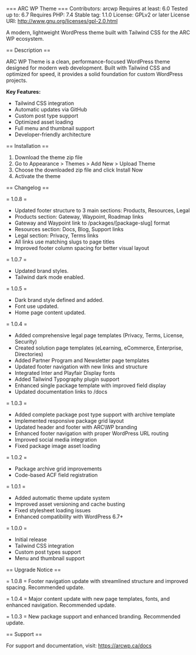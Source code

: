 === ARC WP Theme ===
Contributors: arcwp
Requires at least: 6.0
Tested up to: 6.7
Requires PHP: 7.4
Stable tag: 1.1.0
License: GPLv2 or later
License URI: http://www.gnu.org/licenses/gpl-2.0.html

A modern, lightweight WordPress theme built with Tailwind CSS for the ARC WP ecosystem.

== Description ==

ARC WP Theme is a clean, performance-focused WordPress theme designed for modern web development. Built with Tailwind CSS and optimized for speed, it provides a solid foundation for custom WordPress projects.

**Key Features:**

* Tailwind CSS integration
* Automatic updates via GitHub
* Custom post type support
* Optimized asset loading
* Full menu and thumbnail support
* Developer-friendly architecture

== Installation ==

1. Download the theme zip file
2. Go to Appearance > Themes > Add New > Upload Theme
3. Choose the downloaded zip file and click Install Now
4. Activate the theme

== Changelog ==

= 1.0.8 =
* Updated footer structure to 3 main sections: Products, Resources, Legal
* Products section: Gateway, Waypoint, Roadmap links
* Gateway and Waypoint link to /packages/[package-slug] format
* Resources section: Docs, Blog, Support links
* Legal section: Privacy, Terms links
* All links use matching slugs to page titles
* Improved footer column spacing for better visual layout

= 1.0.7 =
* Updated brand styles.
* Tailwind dark mode enabled.

= 1.0.5 =
* Dark brand style defined and added.
* Font use updated.
* Home page content updated.

= 1.0.4 =
* Added comprehensive legal page templates (Privacy, Terms, License, Security)
* Created solution page templates (eLearning, eCommerce, Enterprise, Directories)
* Added Partner Program and Newsletter page templates
* Updated footer navigation with new links and structure
* Integrated Inter and Playfair Display fonts
* Added Tailwind Typography plugin support
* Enhanced single package template with improved field display
* Updated documentation links to /docs

= 1.0.3 =
* Added complete package post type support with archive template
* Implemented responsive package grid layout
* Updated header and footer with ARC\WP branding
* Enhanced footer navigation with proper WordPress URL routing
* Improved social media integration
* Fixed package image asset loading

= 1.0.2 =
* Package archive grid improvements
* Code-based ACF field registration

= 1.0.1 =
* Added automatic theme update system
* Improved asset versioning and cache busting
* Fixed stylesheet loading issues
* Enhanced compatibility with WordPress 6.7+

= 1.0.0 =
* Initial release
* Tailwind CSS integration
* Custom post types support
* Menu and thumbnail support

== Upgrade Notice ==

= 1.0.8 =
Footer navigation update with streamlined structure and improved spacing. Recommended update.

= 1.0.4 =
Major content update with new page templates, fonts, and enhanced navigation. Recommended update.

= 1.0.3 =
New package support and enhanced branding. Recommended update.

== Support ==

For support and documentation, visit: https://arcwp.ca/docs
